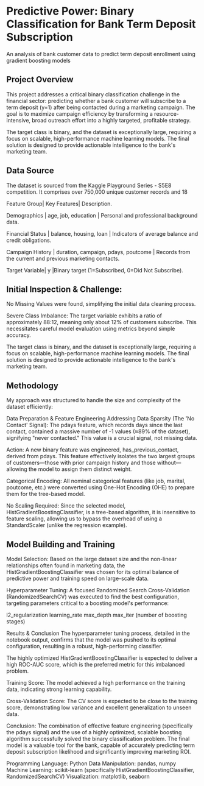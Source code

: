# Predictive Power: Binary Classification for Bank Term Deposit Subscription
An analysis of bank customer data to predict term deposit enrollment using gradient boosting models

## Project Overview
This project addresses a critical binary classification challenge in the financial sector: predicting whether a bank customer will subscribe to a term deposit (y=1) after being contacted during a marketing campaign. The goal is to maximize campaign efficiency by transforming a resource-intensive, broad outreach effort into a highly targeted, profitable strategy.

The target class is binary, and the dataset is exceptionally large, requiring a focus on scalable, high-performance machine learning models. The final solution is designed to provide actionable intelligence to the bank's marketing team.

## Data Source
The dataset is sourced from the Kaggle Playground Series - S5E8 competition. It comprises over 750,000 unique customer records and 18 

Feature Group|	Key Features|	Description.

Demographics |	age, job, education	| Personal and professional background data.

Financial Status |	balance, housing, loan |	Indicators of average balance and credit obligations.

Campaign History |	duration, campaign, pdays, poutcome	| Records from the current and previous marketing contacts.

Target Variable|	y	|Binary target (1=Subscribed, 0=Did Not Subscribe).

## Initial Inspection & Challenge:

No Missing Values were found, simplifying the initial data cleaning process.

Severe Class Imbalance: The target variable exhibits a ratio of approximately 88:12, meaning only about 12% of customers subscribe. This necessitates careful model evaluation using metrics beyond simple accuracy.

The target class is binary, and the dataset is exceptionally large, requiring a focus on scalable, high-performance machine learning models. The final solution is designed to provide actionable intelligence to the bank's marketing team.

## Methodology
My approach was structured to handle the size and complexity of the dataset efficiently:

Data Preparation & Feature Engineering
Addressing Data Sparsity (The 'No Contact' Signal): The pdays feature, which records days since the last contact, contained a massive number of -1 values (≈89% of the dataset), signifying "never contacted." This value is a crucial signal, not missing data.

Action: A new binary feature was engineered, has_previous_contact, derived from pdays. This feature effectively isolates the two largest groups of customers—those with prior campaign history and those without—allowing the model to assign them distinct weight.

Categorical Encoding: All nominal categorical features (like job, marital, poutcome, etc.) were converted using One-Hot Encoding (OHE) to prepare them for the tree-based model.

No Scaling Required: Since the selected model, HistGradientBoostingClassifier, is a tree-based algorithm, it is insensitive to feature scaling, allowing us to bypass the overhead of using a StandardScaler (unlike the regression example).

## Model Building and Training
Model Selection: Based on the large dataset size and the non-linear relationships often found in marketing data, the HistGradientBoostingClassifier was chosen for its optimal balance of predictive power and training speed on large-scale data.

Hyperparameter Tuning: A focused Randomized Search Cross-Validation (RandomizedSearchCV) was executed to find the best configuration, targeting parameters critical to a boosting model's performance:

l2_regularization
learning_rate
max_depth
max_iter (number of boosting stages)

Results & Conclusion
The hyperparameter tuning process, detailed in the notebook output, confirms that the model was pushed to its optimal configuration, resulting in a robust, high-performing classifier.

The highly optimized HistGradientBoostingClassifier is expected to deliver a high ROC-AUC score, which is the preferred metric for this imbalanced problem.

Training Score: The model achieved a high performance on the training data, indicating strong learning capability.

Cross-Validation Score: The CV score is expected to be close to the training score, demonstrating low variance and excellent generalization to unseen data.

Conclusion: The combination of effective feature engineering (specifically the pdays signal) and the use of a highly optimized, scalable boosting algorithm successfully solved the binary classification problem. The final model is a valuable tool for the bank, capable of accurately predicting term deposit subscription likelihood and significantly improving marketing ROI.

Programming Language:	Python
Data Manipulation:	pandas, numpy
Machine Learning:	scikit-learn (specifically HistGradientBoostingClassifier, RandomizedSearchCV)
Visualization:	matplotlib, seaborn
